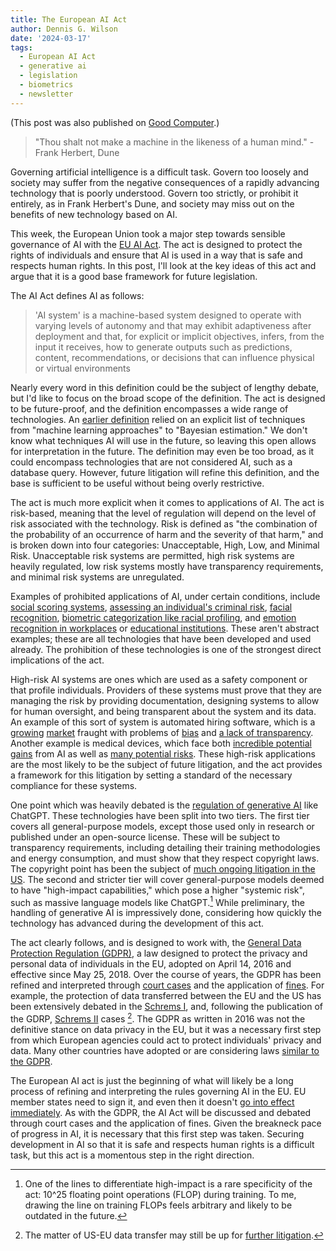 ```yaml
---
title: The European AI Act
author: Dennis G. Wilson
date: '2024-03-17'
tags:
  - European AI Act
  - generative ai
  - legislation
  - biometrics
  - newsletter
---
```


(This post was also published on [Good Computer](https://goodcomputer.substack.com/p/european-ai-act).)

> "Thou shalt not make a machine in the likeness of a human mind." - Frank Herbert, Dune

Governing artificial intelligence is a difficult task. Govern too loosely and society may suffer from the negative consequences of a rapidly advancing technology that is poorly understood. Govern too strictly, or prohibit it entirely, as in Frank Herbert's Dune, and society may miss out on the benefits of new technology based on AI.

This week, the European Union took a major step towards sensible governance of AI with the [EU AI Act](https://artificialintelligenceact.eu/). The act is designed to protect the rights of individuals and ensure that AI is used in a way that is safe and respects human rights. In this post, I'll look at the key ideas of this act and argue that it is a good base framework for future legislation.

The AI Act defines AI as follows:

> 'AI system' is a machine-based system designed to operate with varying levels of
> autonomy and that may exhibit adaptiveness after deployment and that, for explicit
> or implicit objectives, infers, from the input it receives, how to generate outputs such
> as predictions, content, recommendations, or decisions that can influence physical or
> virtual environments

Nearly every word in this definition could be the subject of lengthy debate, but I'd like to focus on the broad scope of the definition. The act is designed to be future-proof, and the definition encompasses a wide range of technologies. An [earlier definition](https://eur-lex.europa.eu/legal-content/EN/TXT/?uri=CELEX%3A52021PC0206) relied on an explicit list of techniques from "machine learning approaches" to "Bayesian estimation." We don't know what techniques AI will use in the future, so leaving this open allows for interpretation in the future. The definition may even be too broad, as it could encompass technologies that are not considered AI, such as a database query. However, future litigation will refine this definition, and the base is sufficient to be useful without being overly restrictive.

The act is much more explicit when it comes to applications of AI. The act is risk-based, meaning that the level of regulation will depend on the level of risk associated with the technology. Risk is defined as "the combination of the probability of an occurrence of harm and the severity of that harm," and is broken down into four categories: Unacceptable, High, Low, and Minimal Risk. Unacceptable risk systems are permitted, high risk systems are heavily regulated, low risk systems mostly have transparency requirements, and minimal risk systems are unregulated. 

Examples of prohibited applications of AI, under certain conditions, include
 [social scoring systems](https://www.technologyreview.com/2022/11/22/1063605/china-announced-a-new-social-credit-law-what-does-it-mean/), [assessing an individual's criminal risk](https://www.wired.com/story/doj-predictive-policing-lawmakers-demand/), [facial recognition](https://www.cnil.fr/en/facial-recognition-20-million-euros-penalty-against-clearview-ai), 
[biometric categorization like racial profiling](https://arstechnica.com/information-technology/2016/03/facebooks-ad-platform-now-guesses-at-your-race-based-on-your-behavior/),
 and [emotion recognition in workplaces](https://patents.google.com/patent/US10496947B1/en) or [educational institutions](https://www.sciencedirect.com/science/article/abs/pii/S036013152200032X). These aren't abstract examples; these are all technologies that have been developed and used already. The prohibition of these technologies is one of the strongest direct implications of the act.

High-risk AI systems are ones which are used as a safety component or that profile individuals. Providers of these systems must prove that they are managing the risk by providing documentation, designing systems to allow for human oversight, and being transparent about the system and its data. An example of this sort of system is automated hiring software, which is a [growing](https://www.findem.ai/) [market](https://clickup.com/home-1) fraught with problems of [bias](https://www.bbc.com/worklife/article/20240214-ai-recruiting-hiring-software-bias-discrimination) and [a lack of transparency](https://www.forbes.com/sites/forbestechcouncil/2023/09/25/ai-bias-in-recruitment-ethical-implications-and-transparency/). Another example is medical devices, which face both [incredible potential gains](https://www.theparliamentmagazine.eu/news/article/hitech-health-how-artificial-intelligence-is-revolutionising-healthcare) from AI as well as [many potential risks](https://www.ncbi.nlm.nih.gov/pmc/articles/PMC9908503/). These high-risk applications are the most likely to be the subject of future litigation, and the act provides a framework for this litigation by setting a standard of the necessary compliance for these systems.

One point which was heavily debated is the [regulation of generative AI](https://www.nature.com/articles/d41586-024-00497-8) like ChatGPT. These technologies have been split into two tiers. The first tier covers all general-purpose models, except those used only in research or published under an open-source license. These will be subject to transparency requirements, including detailing their training methodologies and energy consumption, and must show that they respect copyright laws. The copyright point has been the subject of [much ongoing litigation in the US](https://www.thefashionlaw.com/from-chatgpt-to-deepfake-creating-apps-a-running-list-of-key-ai-lawsuits/). The second and stricter tier will cover general-purpose models deemed to have "high-impact capabilities," which pose a higher "systemic risk", such as massive language models like ChatGPT.[^1] While preliminary, the handling of generative AI is impressively done, considering how quickly the technology has advanced during the development of this act.

[^1]: One of the lines to differentiate high-impact is a rare specificity of the act: 10^25 floating point operations (FLOP) during training. To me, drawing the line on training FLOPs feels arbitrary and likely to be outdated in the future. 

The act clearly follows, and is designed to work with, the [General Data Protection Regulation (GDPR)](https://gdpr.eu/), a law designed to protect the privacy and personal data of individuals in the EU, adopted on April 14, 2016 and effective since May 25, 2018. Over the course of years, the GDPR has been refined and interpreted through [court cases](https://www.fieldfisher.com/en/insights/the-cjeus-judgement-in-meta-platforms-inc-v-bundekartellamt-the-spotlight-on-lawful-bases-for-processing-data) and the application of [fines](https://www.laquadrature.net/2021/07/30/amende-de-746-millions-deuros-contre-amazon-suite-a-nos-plaintes-collectives/). For example, the 
protection of data transferred between the EU and the US has been extensively debated in the [Schrems I](https://eur-lex.europa.eu/legal-content/EN/TXT/?uri=CELEX%3A62014CJ0362), and, following the publication of the GDRP, [Schrems II](https://curia.europa.eu/juris/liste.jsf?num=C-311/18) cases [^2]. The GDPR as written in 2016 was not the definitive stance on data privacy in the EU, but it was a necessary first step from which European agencies could act to protect individuals' privacy and data. Many other countries have adopted or are considering laws [similar to the GDPR](https://biblio.ugent.be/publication/8726790/file/8726791.pdf).

[^2]: The matter of US-EU data transfer may still be up for [further litigation](https://noyb.eu/en/european-commission-gives-eu-us-data-transfers-third-round-cjeu).

The European AI act is just the beginning of what will likely be a long process of refining and interpreting the rules governing AI in the EU. EU member states need to sign it, and even then it doesn't [go into effect immediately](https://artificialintelligenceact.eu/ai-act-implementation-next-steps/). As with the GDPR, the AI Act will be discussed and debated through court cases and the application of fines. Given the breakneck pace of progress in AI, it is necessary that this first step was taken. Securing development in AI so that it is safe and respects human rights is a difficult task, but this act is a momentous step in the right direction.

